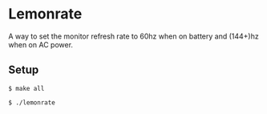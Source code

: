 # Lemonrate

A way to set the monitor refresh rate to 60hz when on battery and (144+)hz when on AC power.

## Setup
```
$ make all
```

```
$ ./lemonrate
```
